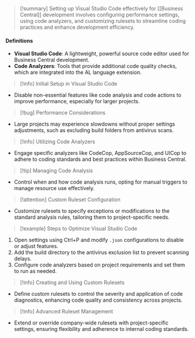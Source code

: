 >[!summary]
>Setting up Visual Studio Code effectively for [[Business Central]] development involves configuring performance settings, using code analyzers, and customizing rulesets to streamline coding practices and enhance development efficiency.

#### Definitions
- **Visual Studio Code**: A lightweight, powerful source code editor used for Business Central development.
- **Code Analyzers**: Tools that provide additional code quality checks, which are integrated into the AL language extension.

>[!info] Initial Setup in Visual Studio Code
- Disable non-essential features like code analysis and code actions to improve performance, especially for larger projects.

>[!bug] Performance Considerations
- Large projects may experience slowdowns without proper settings adjustments, such as excluding build folders from antivirus scans.

>[!info] Utilizing Code Analyzers
- Engage specific analyzers like CodeCop, AppSourceCop, and UICop to adhere to coding standards and best practices within Business Central.

>[!tip] Managing Code Analysis
- Control when and how code analysis runs, opting for manual triggers to manage resource use effectively.

>[!attention] Custom Ruleset Configuration
- Customize rulesets to specify exceptions or modifications to the standard analysis rules, tailoring them to project-specific needs.

>[!example] Steps to Optimize Visual Studio Code
1. Open settings using Ctrl+P and modify `.json` configurations to disable or adjust features.
2. Add the build directory to the antivirus exclusion list to prevent scanning delays.
3. Configure code analyzers based on project requirements and set them to run as needed.

>[!info] Creating and Using Custom Rulesets
- Define custom rulesets to control the severity and application of code diagnostics, enhancing code quality and consistency across projects.

>[!info] Advanced Ruleset Management
- Extend or override company-wide rulesets with project-specific settings, ensuring flexibility and adherence to internal coding standards.